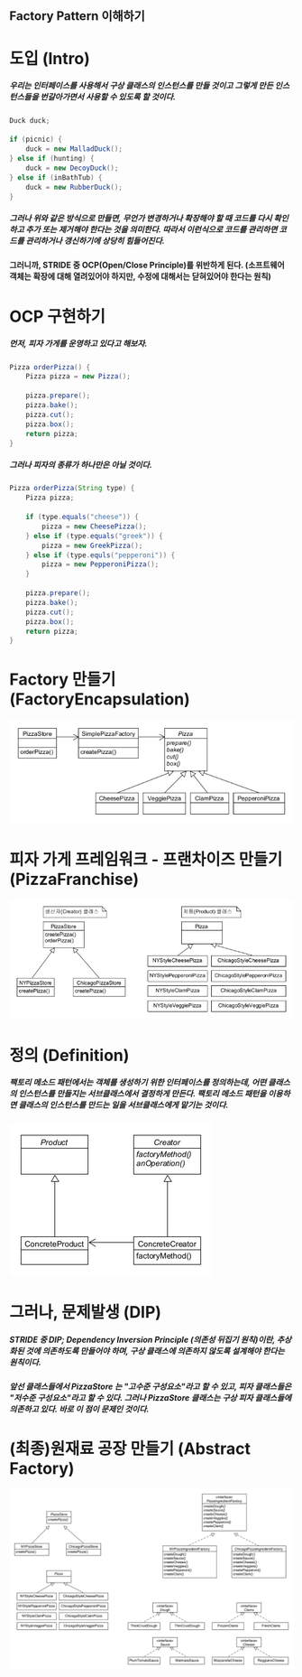 ## Factory Pattern 이해하기

# 도입 (Intro)
##### 우리는 인터페이스를 사용해서 구상 클래스의 인스턴스를 만들 것이고 그렇게 만든 인스턴스들을 번갈아가면서 사용할 수 있도록 할 것이다.
`````java
Duck duck;

if (picnic) {
    duck = new MalladDuck();
} else if (hunting) {
    duck = new DecoyDuck();
} else if (inBathTub) {
    duck = new RubberDuck();
}
`````
##### 그러나 위와 같은 방식으로 만들면, 무언가 변경하거나 확장해야 할 때 코드를 다시 확인하고 추가 또는 제거해야 한다는 것을 의미한다. 따라서 이런식으로 코드를 관리하면 코드를 관리하거나 갱신하기에 상당히 힘들어진다.
#### 그러니까, STRIDE 중 OCP(Open/Close Principle)를 위반하게 된다. (소프트웨어 객체는 확장에 대해 열려있어야 하지만, 수정에 대해서는 닫혀있어야 한다는 원칙)

# OCP 구현하기
##### 먼저, 피자 가게를 운영하고 있다고 해보자.
`````java
Pizza orderPizza() {
    Pizza pizza = new Pizza();
    
    pizza.prepare();
    pizza.bake();
    pizza.cut();
    pizza.box();
    return pizza;
}
`````
##### 그러나 피자의 종류가 하나만은 아닐 것이다.
`````java
Pizza orderPizza(String type) {
    Pizza pizza;
    
    if (type.equals("cheese")) {
        pizza = new CheesePizza();
    } else if (type.equals("greek")) {
        pizza = new GreekPizza();
    } else if (type.equls("pepperoni")) {
        pizza = new PepperoniPizza();
    }

    pizza.prepare();
    pizza.bake();
    pizza.cut();
    pizza.box();
    return pizza;
}
`````

# Factory 만들기 (FactoryEncapsulation)
![inline-block](./FactoryEncapsulation/pizzaFactory.png)

# 피자 가게 프레임워크 - 프랜차이즈 만들기 (PizzaFranchise)
![inline-block](./PizzaFranchise/create-product.png)

# 정의 (Definition)
##### 팩토리 메소드 패턴에서는 객체를 생성하기 위한 인터페이스를 정의하는데, 어떤 클래스의 인스턴스를 만들지는 서브클래스에서 결정하게 만든다. 팩토리 메소드 패턴을 이용하면 클래스의 인스턴스를 만드는 일을 서브클래스에게 맡기는 것이다.
![inline-block](./Definition/factoryPattern_definition.png)

# 그러나, 문제발생 (DIP)
##### STRIDE 중 DIP; Dependency Inversion Principle (의존성 뒤집기 원칙)이란, 추상화된 것에 의존하도록 만들어야 하며, 구상 클래스에 의존하지 않도록 설계해야 한다는 원칙이다.
##### 앞선 클래스들에서 PizzaStore 는 "고수준 구성요소"라고 할 수 있고, 피자 클래스들은 "저수준 구성요소"라고 할 수 있다. 그러나 PizzaStore 클래스는 구상 피자 클래스들에 의존하고 있다. 바로 이 점이 문제인 것이다.

# (최종)원재료 공장 만들기 (Abstract Factory)
![inline-block](./AbstractFactory/AbstractFactory.png)